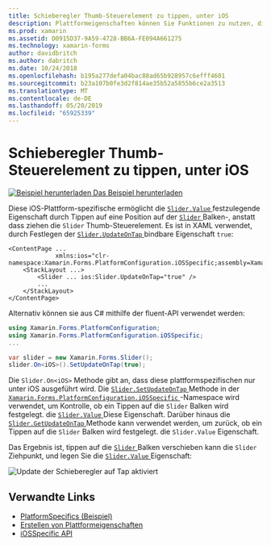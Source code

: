 ```yaml
---
title: Schieberegler Thumb-Steuerelement zu tippen, unter iOS
description: Plattformeigenschaften können Sie Funktionen zu nutzen, die nur auf einer bestimmten Plattform verfügbar ist ohne die Implementierung der benutzerdefinierten Renderern und Effekte. In diesem Artikel erläutert das iOS-Plattform-spezifische nutzen, die mit der-Eigenschaft Slider.Value durch Tippen auf den Schieberegler festgelegt werden können.
ms.prod: xamarin
ms.assetid: D0915D37-9A59-4728-BB6A-FE094A661275
ms.technology: xamarin-forms
author: davidbritch
ms.author: dabritch
ms.date: 10/24/2018
ms.openlocfilehash: b195a277defa04bac88ad65b928957c6efff4601
ms.sourcegitcommit: b23a107b0fe3d2f814ae35b52a5855b6ce2a3513
ms.translationtype: MT
ms.contentlocale: de-DE
ms.lasthandoff: 05/20/2019
ms.locfileid: "65925339"
---
```

# <a name="slider-thumb-tap-on-ios"></a>Schieberegler Thumb-Steuerelement zu tippen, unter iOS

[![Beispiel herunterladen](~/media/shared/download.png) Das Beispiel herunterladen](https://developer.xamarin.com/samples/xamarin-forms/UserInterface/PlatformSpecifics/)

Diese iOS-Plattform-spezifische ermöglicht die [ `Slider.Value` ](xref:Xamarin.Forms.Slider.Value) festzulegende Eigenschaft durch Tippen auf eine Position auf der [ `Slider` ](xref:Xamarin.Forms.Slider) Balken-, anstatt dass ziehen die `Slider` Thumb-Steuerelement. Es ist in XAML verwendet, durch Festlegen der [ `Slider.UpdateOnTap` ](xref:Xamarin.Forms.PlatformConfiguration.iOSSpecific.Slider.UpdateOnTapProperty) bindbare Eigenschaft `true`:

```xaml
<ContentPage ...
             xmlns:ios="clr-namespace:Xamarin.Forms.PlatformConfiguration.iOSSpecific;assembly=Xamarin.Forms.Core">
    <StackLayout ...>
        <Slider ... ios:Slider.UpdateOnTap="true" />
        ...
    </StackLayout>
</ContentPage>
```

Alternativ können sie aus C# mithilfe der fluent-API verwendet werden:

```csharp
using Xamarin.Forms.PlatformConfiguration;
using Xamarin.Forms.PlatformConfiguration.iOSSpecific;
...

var slider = new Xamarin.Forms.Slider();
slider.On<iOS>().SetUpdateOnTap(true);
```

Die `Slider.On<iOS>` Methode gibt an, dass diese plattformspezifischen nur unter iOS ausgeführt wird. Die [ `Slider.SetUpdateOnTap` ](xref:Xamarin.Forms.PlatformConfiguration.iOSSpecific.Slider.SetUpdateOnTap(Xamarin.Forms.IPlatformElementConfiguration{Xamarin.Forms.PlatformConfiguration.iOS,Xamarin.Forms.Slider},System.Boolean)) Methode in der [ `Xamarin.Forms.PlatformConfiguration.iOSSpecific` ](xref:Xamarin.Forms.PlatformConfiguration.iOSSpecific) -Namespace wird verwendet, um Kontrolle, ob ein Tippen auf die `Slider` Balken wird festgelegt. die [ `Slider.Value` ](xref:Xamarin.Forms.Slider.Value) Diese Eigenschaft. Darüber hinaus die [ `Slider.GetUpdateOnTap` ](xref:Xamarin.Forms.PlatformConfiguration.iOSSpecific.Slider.GetUpdateOnTap(Xamarin.Forms.IPlatformElementConfiguration{Xamarin.Forms.PlatformConfiguration.iOS,Xamarin.Forms.Slider})) Methode kann verwendet werden, um zurück, ob ein Tippen auf die `Slider` Balken wird festgelegt. die `Slider.Value` Eigenschaft.

Das Ergebnis ist, tippen auf die [ `Slider` ](xref:Xamarin.Forms.Slider) Balken verschieben kann die `Slider` Ziehpunkt, und legen Sie die [ `Slider.Value` ](xref:Xamarin.Forms.Slider.Value) Eigenschaft:

![](slider-thumb-images/slider-updateontap.png "Update der Schieberegler auf Tap aktiviert")

## <a name="related-links"></a>Verwandte Links

- [PlatformSpecifics (Beispiel)](https://developer.xamarin.com/samples/xamarin-forms/UserInterface/PlatformSpecifics/)
- [Erstellen von Plattformeigenschaften](~/xamarin-forms/platform/platform-specifics/index.md#creating-platform-specifics)
- [iOSSpecific API](xref:Xamarin.Forms.PlatformConfiguration.iOSSpecific)
